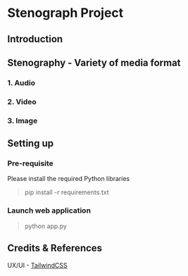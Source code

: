 # Stenograph Project

## Introduction

## Stenography - Variety of media format
### 1. Audio

### 2. Video

### 3. Image

## Setting up
### Pre-requisite
Please install the required Python libraries
> pip install -r requirements.txt

### Launch web application
> python app.py

## Credits & References
UX/UI - [TailwindCSS](https://tailwindcss.com/)

